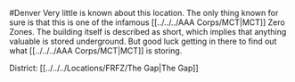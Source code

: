 #Denver 
Very little is known about this location. The only thing known for sure is that this is one of the infamous [[../../../AAA Corps/MCT|MCT]] Zero Zones. The building itself is described as short, which implies that anything valuable is stored underground. But good luck getting in there to find out what [[../../../AAA Corps/MCT|MCT]] is storing.

District: [[../../../Locations/FRFZ/The Gap|The Gap]]
